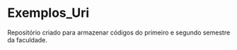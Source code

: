 # Exemplos_Uri
Repositório criado para armazenar códigos do primeiro e segundo semestre da faculdade.
